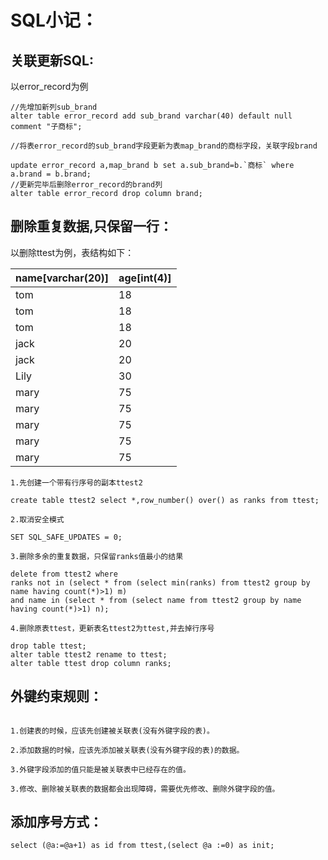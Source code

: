 # SQL小记：

## 关联更新SQL:

以error_record为例
```
//先增加新列sub_brand
alter table error_record add sub_brand varchar(40) default null comment "子商标"; 

//将表error_record的sub_brand字段更新为表map_brand的商标字段，关联字段brand

update error_record a,map_brand b set a.sub_brand=b.`商标` where a.brand = b.brand; 
//更新完毕后删除error_record的brand列
alter table error_record drop column brand;
```

## 删除重复数据,只保留一行：

以删除ttest为例，表结构如下：

|name[varchar(20)]|age[int(4)]|
|---|---|
|tom|18|
|tom|18|
|tom|18|
|jack|20|
|jack|20|
|Lily|30|
|mary|75|
|mary|75|
|mary|75|
|mary|75|
|mary|75|
```
1.先创建一个带有行序号的副本ttest2

create table ttest2 select *,row_number() over() as ranks from ttest;

2.取消安全模式

SET SQL_SAFE_UPDATES = 0;

3.删除多余的重复数据，只保留ranks值最小的结果

delete from ttest2 where 
ranks not in (select * from (select min(ranks) from ttest2 group by name having count(*)>1) m)
and name in (select * from (select name from ttest2 group by name having count(*)>1) n);

4.删除原表ttest，更新表名ttest2为ttest,并去掉行序号

drop table ttest;
alter table ttest2 rename to ttest;
alter table ttest drop column ranks;
```

## 外键约束规则：
```

1.创建表的时候，应该先创建被关联表(没有外键字段的表)。

2.添加数据的时候，应该先添加被关联表(没有外键字段的表)的数据。

3.外键字段添加的值只能是被关联表中已经存在的值。

3.修改、删除被关联表的数据都会出现障碍，需要优先修改、删除外键字段的值。
```

## 添加序号方式：
```
select (@a:=@a+1) as id from ttest,(select @a :=0) as init;
```
